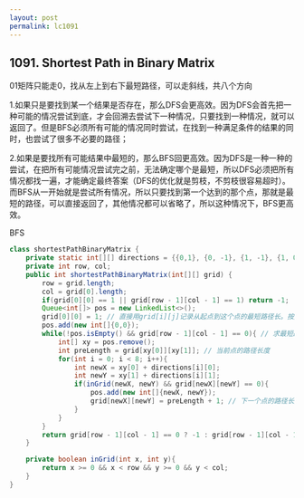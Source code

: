 ```yaml
---
layout: post
permalink: lc1091 
---
```


## 1091. Shortest Path in Binary Matrix

01矩阵只能走0，找从左上到右下最短路径，可以走斜线，共八个方向

1.如果只是要找到某一个结果是否存在，那么DFS会更高效。因为DFS会首先把一种可能的情况尝试到底，才会回溯去尝试下一种情况，只要找到一种情况，就可以返回了。但是BFS必须所有可能的情况同时尝试，在找到一种满足条件的结果的同时，也尝试了很多不必要的路径；

2.如果是要找所有可能结果中最短的，那么BFS回更高效。因为DFS是一种一种的尝试，在把所有可能情况尝试完之前，无法确定哪个是最短，所以DFS必须把所有情况都找一遍，才能确定最终答案（DFS的优化就是剪枝，不剪枝很容易超时）。而BFS从一开始就是尝试所有情况，所以只要找到第一个达到的那个点，那就是最短的路径，可以直接返回了，其他情况都可以省略了，所以这种情况下，BFS更高效。

BFS
```java
class shortestPathBinaryMatrix {
    private static int[][] directions = {{0,1}, {0, -1}, {1, -1}, {1, 0}, {1, 1}, {-1, -1}, {-1, 0}, {-1, 1}};
    private int row, col;
    public int shortestPathBinaryMatrix(int[][] grid) {
        row = grid.length;
        col = grid[0].length;
        if(grid[0][0] == 1 || grid[row - 1][col - 1] == 1) return -1;
        Queue<int[]> pos = new LinkedList<>();
        grid[0][0] = 1; // 直接用grid[i][j]记录从起点到这个点的最短路径长。按照题意 起点也有长度1
        pos.add(new int[]{0,0});
        while(!pos.isEmpty() && grid[row - 1][col - 1] == 0){ // 求最短路径 使用BFS
            int[] xy = pos.remove();
            int preLength = grid[xy[0]][xy[1]]; // 当前点的路径长度
            for(int i = 0; i < 8; i++){
                int newX = xy[0] + directions[i][0];
                int newY = xy[1] + directions[i][1];
                if(inGrid(newX, newY) && grid[newX][newY] == 0){
                    pos.add(new int[]{newX, newY});
                    grid[newX][newY] = preLength + 1; // 下一个点的路径长度要+1
                }
            }
        }
        return grid[row - 1][col - 1] == 0 ? -1 : grid[row - 1][col - 1]; // 如果最后终点的值还是0，说明没有到达
    }

    private boolean inGrid(int x, int y){
        return x >= 0 && x < row && y >= 0 && y < col;
    }
}
```
